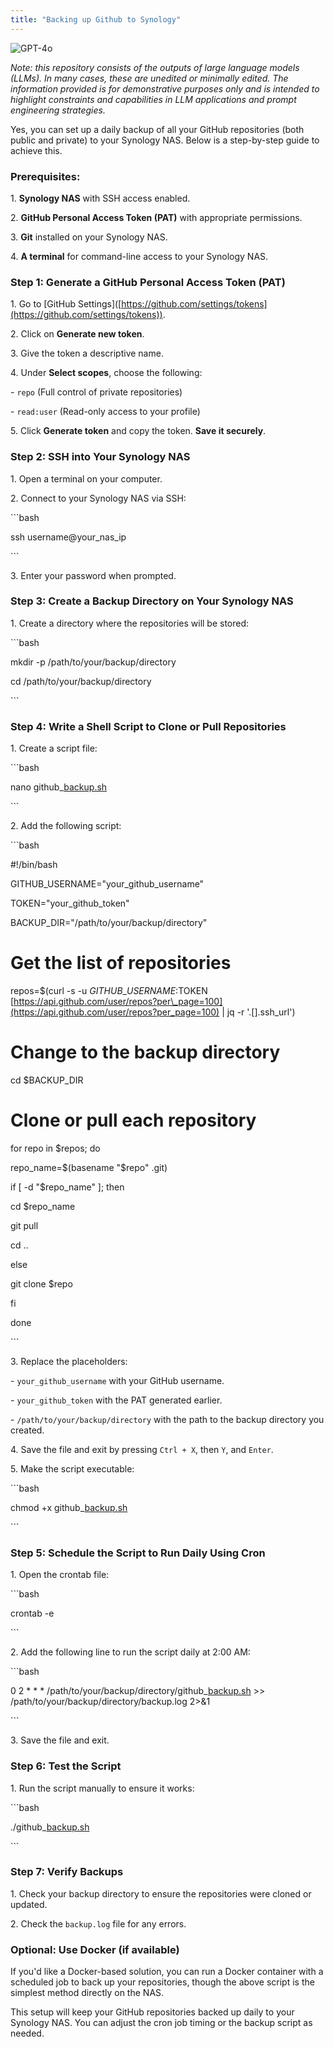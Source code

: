 ```yaml
---
title: "Backing up Github to Synology"
---
```

![GPT-4o](https://img.shields.io/badge/GPT--4o-3333FF?style=for-the-badge&logo=openai&logoColor=white)



*Note: this repository consists of the outputs of large language models (LLMs). In many cases, these are unedited or minimally edited. The information provided is for demonstrative purposes only and is intended to highlight constraints and capabilities in LLM applications and prompt engineering strategies.*




Yes, you can set up a daily backup of all your GitHub repositories (both public and private) to your Synology NAS. Below is a step-by-step guide to achieve this.

### Prerequisites:

1\. **Synology NAS** with SSH access enabled.

2\. **GitHub Personal Access Token (PAT)** with appropriate permissions.

3\. **Git** installed on your Synology NAS.

4\. **A terminal** for command-line access to your Synology NAS.

### Step 1: Generate a GitHub Personal Access Token (PAT)

1\. Go to \[GitHub Settings\]([https://github.com/settings/tokens](https://github.com/settings/tokens)).

2\. Click on **Generate new token**.

3\. Give the token a descriptive name.

4\. Under **Select scopes**, choose the following:

\- `repo` (Full control of private repositories)

\- `read:user` (Read-only access to your profile)

5\. Click **Generate token** and copy the token. **Save it securely**.

### Step 2: SSH into Your Synology NAS

1\. Open a terminal on your computer.

2\. Connect to your Synology NAS via SSH:

\`\`\`bash

ssh username@your\_nas\_ip

\`\`\`

3\. Enter your password when prompted.

### Step 3: Create a Backup Directory on Your Synology NAS

1\. Create a directory where the repositories will be stored:

\`\`\`bash

mkdir -p /path/to/your/backup/directory

cd /path/to/your/backup/directory

\`\`\`

### Step 4: Write a Shell Script to Clone or Pull Repositories

1\. Create a script file:

\`\`\`bash

nano github\_[backup.sh](http://backup.sh)

\`\`\`

2\. Add the following script:

\`\`\`bash

#!/bin/bash

GITHUB\_USERNAME="your\_github\_username"

TOKEN="your\_github\_token"

BACKUP\_DIR="/path/to/your/backup/directory"

# Get the list of repositories

repos=$(curl -s -u $GITHUB\_USERNAME:$TOKEN [https://api.github.com/user/repos?per\_page=100](https://api.github.com/user/repos?per_page=100) | jq -r '.\[\].ssh\_url')

# Change to the backup directory

cd $BACKUP\_DIR

# Clone or pull each repository

for repo in $repos; do

repo\_name=$(basename "$repo" .git)

if \[ -d "$repo\_name" \]; then

cd $repo\_name

git pull

cd ..

else

git clone $repo

fi

done

\`\`\`

3\. Replace the placeholders:

\- `your_github_username` with your GitHub username.

\- `your_github_token` with the PAT generated earlier.

\- `/path/to/your/backup/directory` with the path to the backup directory you created.

4\. Save the file and exit by pressing `Ctrl + X`, then `Y`, and `Enter`.

5\. Make the script executable:

\`\`\`bash

chmod +x github\_[backup.sh](http://backup.sh)

\`\`\`

### Step 5: Schedule the Script to Run Daily Using Cron

1\. Open the crontab file:

\`\`\`bash

crontab -e

\`\`\`

2\. Add the following line to run the script daily at 2:00 AM:

\`\`\`bash

0 2 \* \* \* /path/to/your/backup/directory/github\_[backup.sh](http://backup.sh) >> /path/to/your/backup/directory/backup.log 2>&1

\`\`\`

3\. Save the file and exit.

### Step 6: Test the Script

1\. Run the script manually to ensure it works:

\`\`\`bash

./github\_[backup.sh](http://backup.sh)

\`\`\`

### Step 7: Verify Backups

1\. Check your backup directory to ensure the repositories were cloned or updated.

2\. Check the `backup.log` file for any errors.

### Optional: Use Docker (if available)

If you'd like a Docker-based solution, you can run a Docker container with a scheduled job to back up your repositories, though the above script is the simplest method directly on the NAS.

This setup will keep your GitHub repositories backed up daily to your Synology NAS. You can adjust the cron job timing or the backup script as needed.